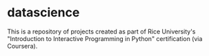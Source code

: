# datascience
This is a repository of projects created as part of Rice University's "Introduction to Interactive Programming in Python" certification (via Coursera).
